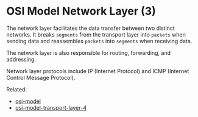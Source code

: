 # OSI Model Network Layer (3)

The network layer facilitates the data transfer between two distinct
networks. It breaks `segments` from the transport layer into `packets`
when sending data and reassembles `packets` into `segments` when
receiving data.

The network layer is also responsible for routing, forwarding, and
addressing.

Network layer protocols include IP (Internet Protocol) and ICMP
(Internet Control Message Protocol).

Related:
  * [osi-model](osi-model.md)
  * [osi-model-transport-layer-4](osi-model-transport-layer-4.md)
